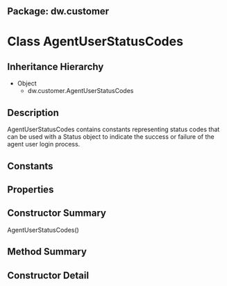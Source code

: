 ## Package: dw.customer

# Class AgentUserStatusCodes

## Inheritance Hierarchy

- Object
  - dw.customer.AgentUserStatusCodes

## Description

AgentUserStatusCodes contains constants representing status codes that can be used with a Status object to indicate the success or failure of the agent user login process.

## Constants

## Properties

## Constructor Summary

AgentUserStatusCodes()

## Method Summary

## Constructor Detail